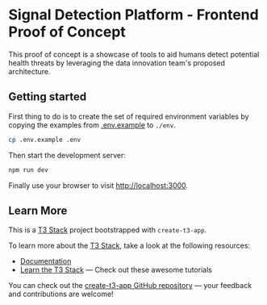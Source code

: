 # Signal Detection Platform - Frontend Proof of Concept

This proof of concept is a showcase of tools to aid humans detect potential health
threats by leveraging the data innovation team's proposed architecture.


## Getting started

First thing to do is to create the set of required environment variables by copying
the examples from [.env.example](./.env.example) to `./env`.

```bash
cp .env.example .env
```

Then start the development server:

```bash
npm run dev
```

Finally use your browser to visit [http://localhost:3000](http://localhost:3000).

## Learn More

This is a [T3 Stack](https://create.t3.gg/) project bootstrapped with `create-t3-app`.

To learn more about the [T3 Stack](https://create.t3.gg/), take a look at the following resources:

- [Documentation](https://create.t3.gg/)
- [Learn the T3 Stack](https://create.t3.gg/en/faq#what-learning-resources-are-currently-available) — Check out these awesome tutorials

You can check out the [create-t3-app GitHub repository](https://github.com/t3-oss/create-t3-app) — your feedback and contributions are welcome!
